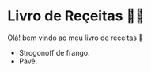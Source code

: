 # Livro de Reçeitas :man_cook:

Olá! bem  vindo ao meu livro de receitas :wave:

- Strogonoff de frango.
- Pavê.



